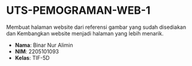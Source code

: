 # UTS-PEMOGRAMAN-WEB-1
Membuat halaman website dari referensi gambar yang sudah disediakan dan Kembangkan website menjadi halaman yang lebih menarik.

- **Nama**: Binar Nur Alimin  
- **NIM**: 2205101093  
- **Kelas**: TIF-5D  
